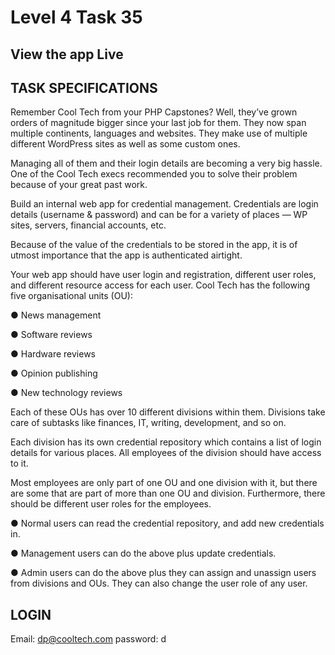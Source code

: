 # Level 4 Task 35

## View the app Live


## TASK SPECIFICATIONS

Remember Cool Tech from your PHP Capstones? Well, they’ve grown orders of magnitude bigger since your last job for them. They now span multiple continents, languages and websites. They make use of multiple different WordPress sites as well as some custom ones. 

Managing all of them and their login details are becoming a very big hassle. One of the Cool Tech execs recommended you to solve their problem because of your great past work.

Build an internal web app for credential management. Credentials are login details (username & password) and can be for a variety of places — WP sites, servers, financial accounts, etc. 

Because of the value of the credentials to be stored in the app, it is of utmost importance that the app is authenticated airtight.

Your web app should have user login and registration, different user roles, and different resource access for each user. Cool Tech has the following five organisational units (OU):

● News management

● Software reviews

● Hardware reviews

● Opinion publishing

● New technology reviews

Each of these OUs has over 10 different divisions within them. Divisions take care of subtasks like finances, IT, writing, development, and so on. 

Each division has its own credential repository which contains a list of login details for various places. All employees of the division should have access to it.

Most employees are only part of one OU and one division with it, but there are some that are part of more than one OU and division. Furthermore, there should be different user roles for the employees.

● Normal users can read the credential repository, and add new credentials in.

● Management users can do the above plus update credentials.

● Admin users can do the above plus they can assign and unassign users from divisions and OUs. They can also change the user role of any user.

## LOGIN

Email: dp@cooltech.com 
password: d